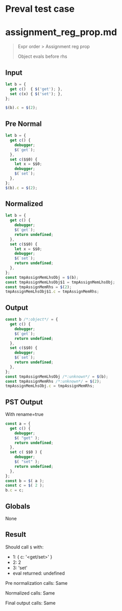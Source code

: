 # Preval test case

# assignment_reg_prop.md

> Expr order > Assignment reg prop
>
> Object evals before rhs

## Input

`````js filename=intro
let b = {
  get c()  { $('get'); }, 
  set c(x) { $('set'); },
};

$(b).c = $(2);
`````

## Pre Normal


`````js filename=intro
let b = {
  get c() {
    debugger;
    $(`get`);
  },
  set c($$0) {
    let x = $$0;
    debugger;
    $(`set`);
  },
};
$(b).c = $(2);
`````

## Normalized


`````js filename=intro
let b = {
  get c() {
    debugger;
    $(`get`);
    return undefined;
  },
  set c($$0) {
    let x = $$0;
    debugger;
    $(`set`);
    return undefined;
  },
};
const tmpAssignMemLhsObj = $(b);
const tmpAssignMemLhsObj$1 = tmpAssignMemLhsObj;
const tmpAssignMemRhs = $(2);
tmpAssignMemLhsObj$1.c = tmpAssignMemRhs;
`````

## Output


`````js filename=intro
const b /*:object*/ = {
  get c() {
    debugger;
    $(`get`);
    return undefined;
  },
  set c($$0) {
    debugger;
    $(`set`);
    return undefined;
  },
};
const tmpAssignMemLhsObj /*:unknown*/ = $(b);
const tmpAssignMemRhs /*:unknown*/ = $(2);
tmpAssignMemLhsObj.c = tmpAssignMemRhs;
`````

## PST Output

With rename=true

`````js filename=intro
const a = {
  get c() {
    debugger;
    $( "get" );
    return undefined;
  },
  set c( $$0 ) {
    debugger;
    $( "set" );
    return undefined;
  },
};
const b = $( a );
const c = $( 2 );
b.c = c;
`````

## Globals

None

## Result

Should call `$` with:
 - 1: { c: '<get/set>' }
 - 2: 2
 - 3: 'set'
 - eval returned: undefined

Pre normalization calls: Same

Normalized calls: Same

Final output calls: Same
